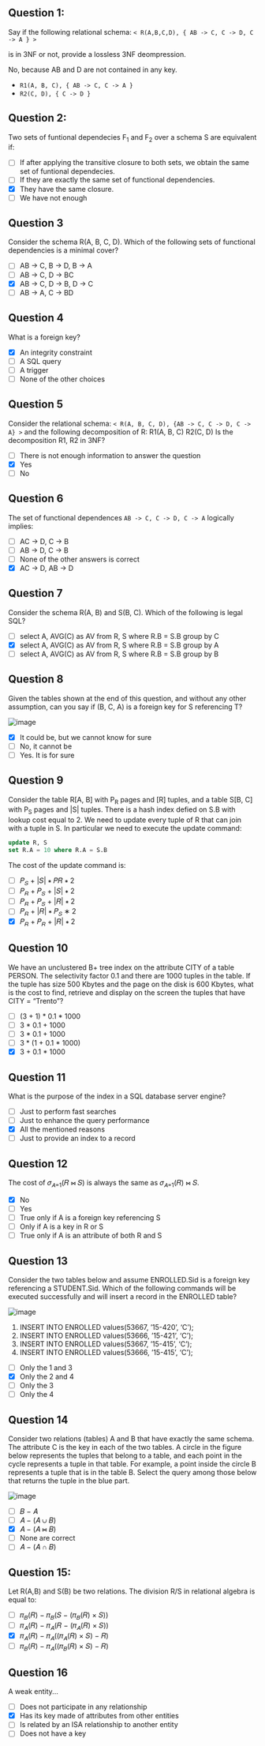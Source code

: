## Question 1:
Say if the following relational schema:
`< R(A,B,C,D), { AB -> C, C -> D, C -> A } >`

is in 3NF or not, provide a lossless 3NF deompression.

No, because AB and D are not contained in any key.

- `R1(A, B, C), { AB -> C, C -> A }`
- `R2(C, D), { C -> D }`

## Question 2:
Two sets of funtional dependecies F<sub>1</sub> and F<sub>2</sub> over a schema S are equivalent if:

- [ ] If after applying the transitive closure to both sets, we obtain the same set of funtional dependecies.
- [ ] If they are exactly the same set of functional dependencies.
- [x] They have the same closure.
- [ ] We have not enough 

## Question 3
Consider the schema R(A, B, C, D).
Which of the following sets of functional dependencies is a minimal cover?
- [ ] AB -> C, B -> D, B -> A
- [ ] AB -> C, D -> BC
- [x] AB -> C, D -> B, D -> C
- [ ] AB -> A, C -> BD

## Question 4
What is a foreign key?
- [x] An integrity constraint
- [ ] A SQL query
- [ ] A trigger
- [ ] None of the other choices

## Question 5
Consider the relational schema: 
`< R(A, B, C, D), {AB -> C, C -> D, C -> A} >`
and the following decomposition of R:
R1(A, B, C)
R2(C, D)
Is the decomposition R1, R2 in 3NF?

- [ ] There is not enough information to answer the question
- [x] Yes
- [ ] No

## Question 6
The set of functional dependences
`AB -> C, C -> D, C -> A`
logically implies:

- [ ] AC -> D, C -> B
- [ ] AB -> D, C -> B
- [ ] None of the other answers is correct
- [x] AC -> D, AB -> D

## Question 7
Consider the schema R(A, B) and S(B, C).
Which of the following is legal SQL?
- [ ] select A, AVG(C) as AV from R, S where R.B = S.B group by C
- [x] select A, AVG(C) as AV from R, S where R.B = S.B group by A
- [ ] select A, AVG(C) as AV from R, S where R.B = S.B group by B

## Question 8
Given the tables shown at the end of this question, and without any other assumption, can you say if (B, C, A) is a foreign key for S referencing T?

![image](img/table.png)

- [x] It could be, but we cannot know for sure
- [ ] No, it cannot be
- [ ] Yes. It is for sure

## Question 9
Consider the table R[A, B] with P<sub>R</sub> pages and [R] tuples, and a table S[B, C] with P<sub>S</sub> pages and |S| tuples.
There is a hash index defied on S.B with lookup cost equal to 2. We need to update every tuple of R that can join with a tuple in S.
In particular we need to execute the update command:
```sql
update R, S
set R.A = 10 where R.A = S.B
```
The cost of the update command is:
- [ ] 𝑃<sub>𝑆</sub> + |𝑆| ∗ 𝑃𝑅 ∗ 2
- [ ] 𝑃<sub>𝑅</sub> + 𝑃<sub>𝑆</sub> + |𝑆| ∗ 2
- [ ] 𝑃<sub>𝑅</sub> + 𝑃<sub>𝑆</sub> + |𝑅| ∗ 2
- [ ] 𝑃<sub>𝑅</sub> + |𝑅| ∗ 𝑃<sub>𝑆</sub> ∗ 2
- [x] 𝑃<sub>𝑅</sub> + 𝑃<sub>𝑅</sub> + |𝑅| ∗ 2

## Question 10
We have an unclustered B+ tree index on the attribute CITY of a table PERSON. The selectivity factor 0.1 and there are 1000 tuples in the table. If the tuple has size 500 Kbytes and the page on the disk is 600 Kbytes, what is the cost to find, retrieve and display on the screen the tuples that have CITY = “Trento”?
- [ ] (3 + 1) * 0.1 * 1000
- [ ] 3 * 0.1 + 1000
- [ ] 3 * 0.1 + 1000
- [ ] 3 * (1 + 0.1 * 1000)
- [x] 3 + 0.1 * 1000

## Question 11
What is the purpose of the index in a SQL database server engine?
- [ ] Just to perform fast searches
- [ ] Just to enhance the query performance
- [x] All the mentioned reasons
- [ ] Just to provide an index to a record

## Question 12
The cost of 𝜎<sub>𝐴=1</sub>(𝑅 ⋈ 𝑆) is always the same as 𝜎<sub>𝐴=1</sub>(𝑅) ⋈ 𝑆.
- [x] No
- [ ] Yes
- [ ] True only if A is a foreign key referencing S
- [ ] Only if A is a key in R or S
- [ ] True only if A is an attribute of both R and S
  
## Question 13
Consider the two tables below and assume ENROLLED.Sid is a foreign key referencing a STUDENT.Sid.
Which of the following commands will be executed successfully and will insert a record in the ENROLLED table?

![image](img/table2.png)

1) INSERT INTO ENROLLED values(53667, ’15-420’, ‘C’);
2) INSERT INTO ENROLLED values(53666, ’15-421’, ‘C’);
3) INSERT INTO ENROLLED values(53667, ’15-415’, ‘C’);
4) INSERT INTO ENROLLED values(53666, ’15-415’, ‘C’);

- [ ] Only the 1 and 3
- [x] Only the 2 and 4
- [ ] Only the 3
- [ ] Only the 4

## Question 14
Consider two relations (tables) A and B that have exactly the same schema. The attribute C is the key in each of the two tables. A circle in the figure below represents the tuples that belong to a table, and each point in the cycle represents a tuple in that table. For example, a point inside the circle B represents a tuple that is in the table B.
Select the query among those below that returns the tuple in the blue part.

![image](img/left_outer_join.png)

- [ ] 𝐵 − 𝐴
- [ ] 𝐴 − (𝐴 ∪ 𝐵)
- [x] 𝐴 − (𝐴 ⋈ 𝐵)
- [ ] None are correct
- [ ] 𝐴 − (𝐴 ∩ 𝐵)

## Question 15:
Let R(A,B) and S(B) be two relations. The division R/S in relational algebra is equal to:
- [ ] 𝜋<sub>𝐵</sub>(𝑅) − 𝜋<sub>𝐵</sub>(𝑆 − (𝜋<sub>𝐵</sub>(𝑅) × 𝑆))
- [ ] 𝜋<sub>𝐴</sub>(𝑅) − 𝜋<sub>𝐴</sub>(𝑅 − (𝜋<sub>𝐴</sub>(𝑅) × 𝑆))
- [x] 𝜋<sub>𝐴</sub>(𝑅) − 𝜋<sub>𝐴</sub>((𝜋<sub>𝐴</sub>(𝑅) × 𝑆) − 𝑅)
- [ ] 𝜋<sub>𝐵</sub>(𝑅) − 𝜋<sub>𝐴</sub>((𝜋<sub>𝐵</sub>(𝑅) × 𝑆) − 𝑅)

## Question 16
A weak entity...
- [ ] Does not participate in any relationship
- [x] Has its key made of attributes from other entities
- [ ] Is related by an ISA relationship to another entity
- [ ] Does not have a key